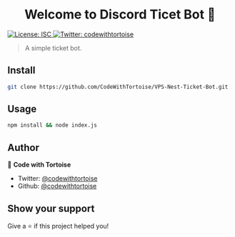 <h1 align="center">Welcome to Discord Ticet Bot 👋</h1>
<p>
  <a href="#" target="_blank">
    <img alt="License: ISC" src="https://img.shields.io/badge/License-ISC-yellow.svg" />
  </a>
  <a href="https://twitter.com/codewithtortoise" target="_blank">
    <img alt="Twitter: codewithtortoise" src="https://img.shields.io/twitter/follow/codewithtortoise.svg?style=social" />
  </a>
</p>

> A simple ticket bot.

## Install

```sh
git clone https://github.com/CodeWithTortoise/VPS-Nest-Ticket-Bot.git
```

## Usage

```sh
npm install && node index.js
```

## Author

👤 **Code with Tortoise**

* Twitter: [@codewithtortoise](https://twitter.com/codewithtortoise)
* Github: [@codewithtortoise](https://github.com/codewithtortoise)

## Show your support

Give a ⭐️ if this project helped you!


